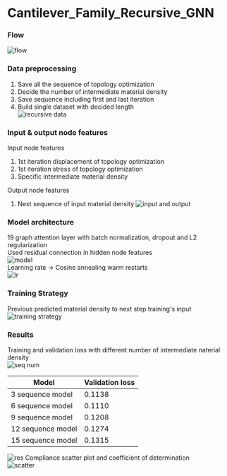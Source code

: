 # Cantilever_Family_Recursive_GNN

### Flow
![flow](https://user-images.githubusercontent.com/56711947/149752304-91036140-2b30-4a33-9503-1f31483317d0.jpg)  

### Data preprocessing
1. Save all the sequence of topology optimization  
2. Decide the number of intermediate material density
3. Save sequence including first and last iteration  
4. Build single dataset with decided length  
![recursive data](https://user-images.githubusercontent.com/56711947/149762004-34822344-9254-43ff-8f2f-b99da630786a.jpg)

### Input & output node features
Input node features  
1. 1st iteration displacement of topology optimization  
2. 1st iteration stress of topology optimization  
3. Specific intermediate material density  

Output node features
1. Next sequence of input material density
![input and output](https://user-images.githubusercontent.com/56711947/149757542-1ec724e9-6b1e-4ba4-8a19-af8fc4816957.jpg)

### Model architecture
19 graph attention layer with batch normalization, dropout and L2 regularization  
Used residual connection in hidden node features  
![model](https://user-images.githubusercontent.com/56711947/149758267-ea8a01a1-defa-418c-8e96-bcc87105479c.jpg)  
Learning rate -> Cosine annealing warm restarts  
![lr](https://user-images.githubusercontent.com/56711947/149761125-712885bf-39c0-4b16-8dee-90a863c0425e.jpg)

### Training Strategy
Previous predicted material density to next step training's input  
![training strategy](https://user-images.githubusercontent.com/56711947/149762648-b9949cc6-eebc-4261-8e6c-84bc96431c0b.jpg)


### Results
Training and validation loss with different number of intermediate naterial density  
![seq num](https://user-images.githubusercontent.com/56711947/149763039-5e72d91c-4b19-4a20-b814-34b3f9ec8b30.jpg)

|Model|Validation loss|
|------|---|
|3 sequence model|0.1138|
|6 sequence model|0.1110|
|9 sequence model|0.1208|
|12 sequence model|0.1274|
|15 sequence model|0.1315|

![res](https://user-images.githubusercontent.com/56711947/149764415-528d21c7-5a92-48d0-b379-fb836768c1c3.jpg)
Compliance scatter plot and coefficient of determination  
![scatter](https://user-images.githubusercontent.com/56711947/149763841-62efb11a-d772-4dc9-b73c-d89a76e1632a.jpg)
